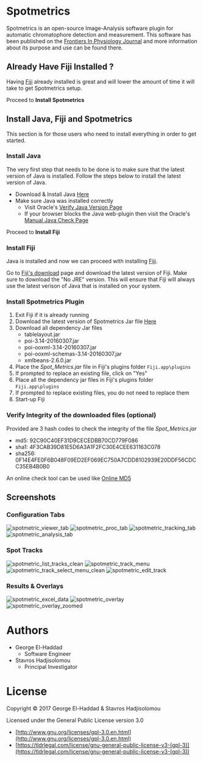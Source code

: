 # Spotmetrics

Spotmetrics is an open-source Image-Analysis software plugin for automatic chromatophore detection and measurement. This software has been published on the [Frontiers In Physiology Journal][1] and more information about its purpose and use can be found there.

## Already Have Fiji Installed ?

Having [Fiji](http://fiji.sc/) already installed is great and will lower the amount of time it will take to get Spotmetrics setup. 

Proceed to __Install Spotmetrics__

## Install Java, Fiji and Spotmetrics

This section is for those users who need to install everything in order to get started.

### Install Java

The very first step that needs to be done is to make sure that the latest version of Java is installed. Follow the steps below to install the latest version of Java.

* Download & Install Java [Here](https://www.java.com/en/download/)
* Make sure Java was installed correctly
  * Visit Oracle's [Verify Java Version Page](https://www.java.com/en/download/installed.jsp)
  * If your browser blocks the Java web-plugin then visit the Oracle's [Manual Java Check Page](https://java.com/en/download/help/version_manual.xml)

Proceed to __Install Fiji__
  
### Install Fiji

Java is installed and now we can proceed with installing [Fiji](http://fiji.sc/).

Go to [Fiji's download](http://fiji.sc/#download) page and download the latest version of Fiji. Make sure to download the "No JRE" version. This will ensure that Fiji will always use the latest verison of Java that is installed on your system.

### Install Spotmetrics Plugin

1. Exit Fiji if it is already running
2. Download the latest version of Spotmetrics Jar file [Here](https://github.com/george-haddad/spotmetrics/releases/latest)
3. Download all dependency Jar files
    * tablelayout.jar
    * poi-3.14-20160307.jar
    * poi-ooxml-3.14-20160307.jar
    * poi-ooxml-schemas-3.14-20160307.jar
    * xmlbeans-2.6.0.jar
4. Place the *Spot_Metrics.jar* file in Fiji's plugins folder `Fiji.app\plugins`
5. If prompted to replace an existing file, click on "Yes"
6. Place all the dependency jar files in Fiji's plugins folder `Fiji.app\plugins`
7. If prompted to replace existing files, you do not need to replace them
8. Start-up Fiji

### Verify Integrity of the downloaded files (optional)

Provided are 3 hash codes to check the integrity of the file *Spot_Metrics.jar*

* md5: 92C90C40EF31D9CECEDBB70CD779F086
* sha1: 4F3CAB39D81E5D6A3A1F2FC30E4CEE631163C078
* sha256: 0F14E4FE0F6B048F09ED2EF069EC750A7CDD8102939E20DDF56CDCC35EB4B0B0

An online check tool can be used like [Online MD5](http://onlinemd5.com/)

## Screenshots

### Configuration Tabs

![spotmetric_viewer_tab](https://cloud.githubusercontent.com/assets/3069650/24379584/55202352-1350-11e7-96e0-0cede29ca069.png)
![spotmetric_proc_tab](https://cloud.githubusercontent.com/assets/3069650/24379577/550065f8-1350-11e7-877e-2fee230d11c8.png)
![spotmetric_tracking_tab](https://cloud.githubusercontent.com/assets/3069650/24379583/551e47ee-1350-11e7-98f3-67fea02b47c5.png)
![spotmetric_analysis_tab](https://cloud.githubusercontent.com/assets/3069650/24379585/5532165c-1350-11e7-8412-8273fa67a45a.png)

### Spot Tracks

![spotmetric_list_tracks_clean](https://cloud.githubusercontent.com/assets/3069650/24379579/550318fc-1350-11e7-81eb-23a507e3a696.png)
![spotmetric_track_menu](https://cloud.githubusercontent.com/assets/3069650/24379578/5501b76e-1350-11e7-8e1c-410cfb06df9f.png)
![spotmetric_track_select_menu_clean](https://cloud.githubusercontent.com/assets/3069650/24379582/551b92b0-1350-11e7-8027-4b742528666e.png)
![spotmetric_edit_track](https://cloud.githubusercontent.com/assets/3069650/24379586/553484fa-1350-11e7-9656-32e9bf388a3b.png)

### Results & Overlays

![spotmetric_excel_data](https://cloud.githubusercontent.com/assets/3069650/24379587/55388eba-1350-11e7-8111-a602f6682f75.png)
![spotmetric_overlay](https://cloud.githubusercontent.com/assets/3069650/24379581/5503ba32-1350-11e7-8eee-272156a08612.png)
![spotmetric_overlay_zoomed](https://cloud.githubusercontent.com/assets/3069650/24379580/55032914-1350-11e7-9abf-1631b096004e.png)

# Authors
* George El-Haddad
  * Software Engineer
* Stavros Hadjisolomou
  * Principal Investigator

# License

Copyright © 2017 George El-Haddad & Stavros Hadjisolomou

Licensed under the General Public License version 3.0
- [http://www.gnu.org/licenses/gpl-3.0.en.html](http://www.gnu.org/licenses/gpl-3.0.en.html)
- [https://tldrlegal.com/license/gnu-general-public-license-v3-(gpl-3)](https://tldrlegal.com/license/gnu-general-public-license-v3-(gpl-3))
  
[1]: http://journal.frontiersin.org/article/10.3389/fphys.2017.00106/full

